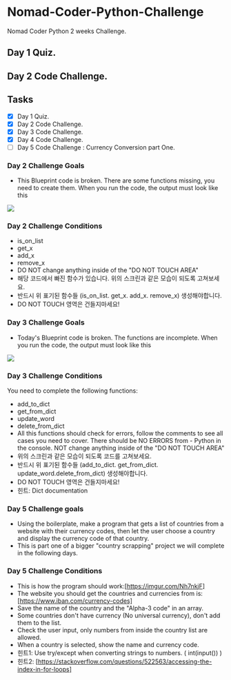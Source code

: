 # Nomad-Coder-Python-Challenge

Nomad Coder Python 2 weeks Challenge.

## Day 1 Quiz.

## Day 2 Code Challenge.

## Tasks

- [x] Day 1 Quiz.
- [x] Day 2 Code Challenge.
- [x] Day 3 Code Challenge.
- [x] Day 4 Code Challenge.
- [ ] Day 5 Code Challenge : Currency Conversion part One.

### Day 2 Challenge Goals

- This Blueprint code is broken. There are some functions missing, you need to create them. When you run the code, the output must look like this

<img src="https://nomad-coders-assets.s3.amazonaws.com/media/public/django-summernote/2020-04-13/b23ef8d3-eab8-412d-bd66-ea6062ce2b6f.png">

### Day 2 Challenge Conditions

- is_on_list
- get_x
- add_x
- remove_x
- DO NOT change anything inside of the "DO NOT TOUCH AREA"
- 해당 코드에서 빠진 함수가 있습니다. 위의 스크린과 같은 모습이 되도록 고쳐보세요.
- 반드시 위 표기된 함수들 (is_on_list. get_x. add_x. remove_x) 생성해야합니다.
- DO NOT TOUCH 영역은 건들지마세요!

### Day 3 Challenge Goals

- Today's Blueprint code is broken. The functions are incomplete. When you run the code, the output must look like this

<img src="https://nomad-coders-assets.s3.amazonaws.com/media/public/django-summernote/2020-04-14/3f3c2ef1-5eaa-4a94-b913-f10a9c862224.png">

### Day 3 Challenge Conditions

You need to complete the following functions:

- add_to_dict
- get_from_dict
- update_word
- delete_from_dict
- All this functions should check for errors, follow the comments to see all cases you need to cover. There should be NO ERRORS from - Python in the console. NOT change anything inside of the "DO NOT TOUCH AREA"
- 위의 스크린과 같은 모습이 되도록 코드를 고쳐보세요.
- 반드시 위 표기된 함수들 (add_to_dict. get_from_dict. update_word.delete_from_dict) 생성해야합니다.
- DO NOT TOUCH 영역은 건들지마세요!
- 힌트: Dict documentation

### Day 5 Challenge goals

- Using the boilerplate, make a program that gets a list of countries from a website with their currency codes, then let the user choose a country and display the currency code of that country.
- This is part one of a bigger "country scrapping" project we will complete in the following days.

### Day 5 Challenge Conditions

- This is how the program should work:[https://imgur.com/Nh7nkjF]
- The website you should get the countries and currencies from is:[https://www.iban.com/currency-codes]
- Save the name of the country and the "Alpha-3 code" in an array.
- Some countries don't have currency (No universal currency), don't add them to the list.
- Check the user input, only numbers from inside the country list are allowed.
- When a country is selected, show the name and currency code.
- 힌트1: Use try/except when converting strings to numbers. ( int(input()) )
- 힌트2: [https://stackoverflow.com/questions/522563/accessing-the-index-in-for-loops]
